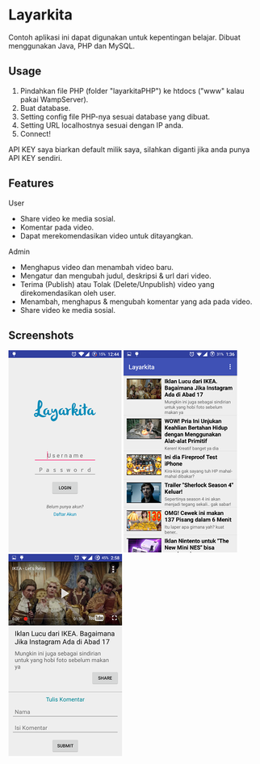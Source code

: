 Layarkita
======= 

Contoh aplikasi ini dapat digunakan untuk kepentingan belajar.
Dibuat menggunakan Java, PHP dan MySQL.

Usage
------

1. Pindahkan file PHP (folder "layarkitaPHP") ke htdocs ("www" kalau pakai WampServer).
2. Buat database.
3. Setting config file PHP-nya sesuai database yang dibuat.
4. Setting URL localhostnya sesuai dengan IP anda.
5. Connect!

API KEY saya biarkan default milik saya, silahkan diganti jika anda punya API KEY sendiri.

Features
--------

User
* Share video ke media sosial.
* Komentar pada video.
* Dapat merekomendasikan video untuk ditayangkan.

Admin
* Menghapus video dan menambah video baru.
* Mengatur dan mengubah judul, deskripsi & url dari video.
* Terima (Publish) atau Tolak (Delete/Unpublish) video yang direkomendasikan oleh user.
* Menambah, menghapus & mengubah komentar yang ada pada video.
* Share video ke media sosial.



Screenshots
----------
![](https://github.com/dhikatb/Layarkita/blob/master/screenshot/login.png) ![](https://github.com/dhikatb/Layarkita/blob/master/screenshot/list.png) ![](https://github.com/dhikatb/Layarkita/blob/master/screenshot/detail%20user.png)
